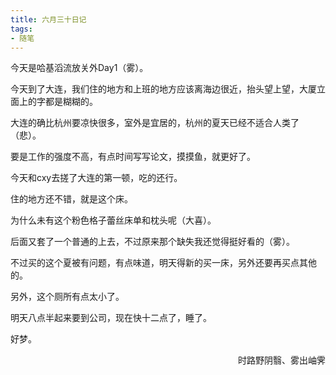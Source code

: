 ```yaml
---
title: 六月三十日记
tags:
- 随笔
---
```


今天是哈基滔流放关外Day1（雾）。

今天到了大连，我们住的地方和上班的地方应该离海边很近，抬头望上望，大厦立面上的字都是糊糊的。

大连的确比杭州要凉快很多，室外是宜居的，杭州的夏天已经不适合人类了（悲）。

要是工作的强度不高，有点时间写写论文，摸摸鱼，就更好了。

今天和cxy去搓了大连的第一顿，吃的还行。

住的地方还不错，就是这个床。

为什么未有这个粉色格子蕾丝床单和枕头呢（大喜）。

后面又套了一个普通的上去，不过原来那个缺失我还觉得挺好看的（雾）。

不过买的这个夏被有问题，有点味道，明天得新的买一床，另外还要再买点其他的。

另外，这个厕所有点太小了。

明天八点半起来要到公司，现在快十二点了，睡了。

好梦。

<p align="right">时路野阴翳、雾出岫霁</p>